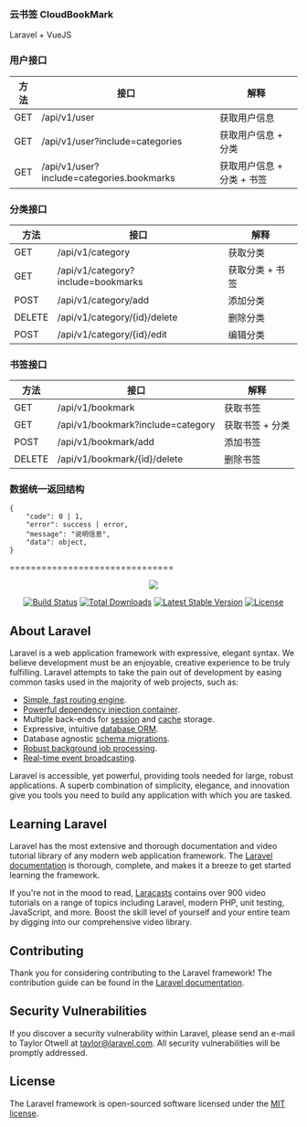 ### 云书签 CloudBookMark

Laravel + VueJS

### 用户接口

方法 | 接口 | 解释
--- | --- | ---
GET | /api/v1/user | 获取用户信息
GET | /api/v1/user?include=categories | 获取用户信息 + 分类
GET | /api/v1/user?include=categories.bookmarks | 获取用户信息 + 分类 + 书签

### 分类接口

方法 | 接口 | 解释
--- | --- | ---
GET | /api/v1/category | 获取分类
GET | /api/v1/category?include=bookmarks | 获取分类 + 书签
POST | /api/v1/category/add | 添加分类
DELETE | /api/v1/category/{id}/delete | 删除分类
POST | /api/v1/category/{id}/edit | 编辑分类

### 书签接口

方法 | 接口 | 解释
--- | --- | ---
GET | /api/v1/bookmark | 获取书签
GET | /api/v1/bookmark?include=category | 获取书签 + 分类
POST | /api/v1/bookmark/add | 添加书签
DELETE | /api/v1/bookmark/{id}/delete | 删除书签

### 数据统一返回结构

```
{
    "code": 0 | 1,
    "error": success | error,
    "message": "说明信息",
    "data": object,
}
```


===============================

<p align="center"><img src="https://laravel.com/assets/img/components/logo-laravel.svg"></p>

<p align="center">
<a href="https://travis-ci.org/laravel/framework"><img src="https://travis-ci.org/laravel/framework.svg" alt="Build Status"></a>
<a href="https://packagist.org/packages/laravel/framework"><img src="https://poser.pugx.org/laravel/framework/d/total.svg" alt="Total Downloads"></a>
<a href="https://packagist.org/packages/laravel/framework"><img src="https://poser.pugx.org/laravel/framework/v/stable.svg" alt="Latest Stable Version"></a>
<a href="https://packagist.org/packages/laravel/framework"><img src="https://poser.pugx.org/laravel/framework/license.svg" alt="License"></a>
</p>

## About Laravel

Laravel is a web application framework with expressive, elegant syntax. We believe development must be an enjoyable, creative experience to be truly fulfilling. Laravel attempts to take the pain out of development by easing common tasks used in the majority of web projects, such as:

- [Simple, fast routing engine](https://laravel.com/docs/routing).
- [Powerful dependency injection container](https://laravel.com/docs/container).
- Multiple back-ends for [session](https://laravel.com/docs/session) and [cache](https://laravel.com/docs/cache) storage.
- Expressive, intuitive [database ORM](https://laravel.com/docs/eloquent).
- Database agnostic [schema migrations](https://laravel.com/docs/migrations).
- [Robust background job processing](https://laravel.com/docs/queues).
- [Real-time event broadcasting](https://laravel.com/docs/broadcasting).

Laravel is accessible, yet powerful, providing tools needed for large, robust applications. A superb combination of simplicity, elegance, and innovation give you tools you need to build any application with which you are tasked.

## Learning Laravel

Laravel has the most extensive and thorough documentation and video tutorial library of any modern web application framework. The [Laravel documentation](https://laravel.com/docs) is thorough, complete, and makes it a breeze to get started learning the framework.

If you're not in the mood to read, [Laracasts](https://laracasts.com) contains over 900 video tutorials on a range of topics including Laravel, modern PHP, unit testing, JavaScript, and more. Boost the skill level of yourself and your entire team by digging into our comprehensive video library.

## Contributing

Thank you for considering contributing to the Laravel framework! The contribution guide can be found in the [Laravel documentation](http://laravel.com/docs/contributions).

## Security Vulnerabilities

If you discover a security vulnerability within Laravel, please send an e-mail to Taylor Otwell at taylor@laravel.com. All security vulnerabilities will be promptly addressed.

## License

The Laravel framework is open-sourced software licensed under the [MIT license](http://opensource.org/licenses/MIT).
